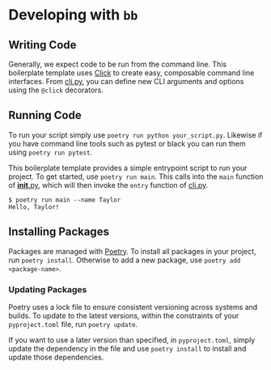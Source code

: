# Developing with `bb`

## Writing Code

Generally, we expect code to be run from the command line. This boilerplate template uses [Click](https://click.palletsprojects.com) to create easy, composable command line interfaces. From [cli.py](src/cli.py), you can define new CLI arguments and options using the `@click` decorators.

## Running Code

To run your script simply use `poetry run python your_script.py`. Likewise if you have command line tools such as pytest or black you can run them using `poetry run pytest`.

This boilerplate template provides a simple entrypoint script to run your project. To get started, use `poetry run main`. This calls into the `main` function of [**init**.py](src/__init__.py), which will then invoke the `entry` function of [cli.py](src/entry.py).

```shell
$ poetry run main --name Taylor
Hello, Taylor!
```

## Installing Packages

Packages are managed with [Poetry](https://github.com/python-poetry/poetry). To install all packages in your project, run `poetry install`. Otherwise to add a new package, use `poetry add <package-name>`.

### Updating Packages

Poetry uses a lock file to ensure consistent versioning across systems and builds. To update to the latest versions, within the constraints of your `pyproject.toml` file, run `poetry update`.

If you want to use a later version than specified, in `pyproject.toml`, simply update the dependency in the file and use `poetry install` to install and update those dependencies.

